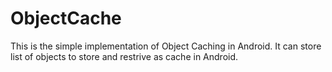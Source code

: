 # ObjectCache
This is the simple implementation of Object Caching in Android. It can store list of objects to store and restrive as cache in Android.
